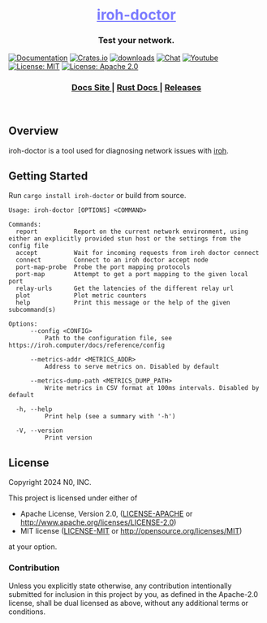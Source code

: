 <h1 align="center"><a style="color:rgb(124 124 255)" href="https://iroh.computer">iroh-doctor</a></h1>

<h3 align="center">
Test your network.
</h3>

[![Documentation](https://img.shields.io/badge/docs-latest-blue.svg?style=flat-square)](https://docs.rs/iroh-doctor/)
[![Crates.io](https://img.shields.io/crates/v/iroh.svg?style=flat-square)](https://crates.io/crates/iroh-doctor)
[![downloads](https://img.shields.io/crates/d/iroh.svg?style=flat-square)](https://crates.io/crates/iroh-doctor)
[![Chat](https://img.shields.io/discord/1161119546170687619?logo=discord&style=flat-square)](https://discord.com/invite/DpmJgtU7cW)
[![Youtube](https://img.shields.io/badge/YouTube-red?logo=youtube&logoColor=white&style=flat-square)](https://www.youtube.com/@n0computer)
[![License: MIT](https://img.shields.io/badge/License-MIT-blue.svg?style=flat-square)](LICENSE-MIT)
[![License: Apache 2.0](https://img.shields.io/badge/License-Apache%202.0-blue.svg?style=flat-square)](LICENSE-APACHE)

<div align="center">
  <h3>
    <a href="https://iroh.computer/docs">
      Docs Site
    </a>
    <span> | </span>
    <a href="https://docs.rs/iroh">
      Rust Docs
    </a>
    <span> | </span>
    <a href="https://github.com/n0-computer/iroh/releases">
      Releases
    </a>
  </h3>
</div>
<br/>

## Overview

iroh-doctor is a tool used for diagnosing network issues with [iroh](https://github.com/n0-computer/iroh).

## Getting Started

Run `cargo install iroh-doctor` or build from source.

```shell
Usage: iroh-doctor [OPTIONS] <COMMAND>

Commands:
  report          Report on the current network environment, using either an explicitly provided stun host or the settings from the config file
  accept          Wait for incoming requests from iroh doctor connect
  connect         Connect to an iroh doctor accept node
  port-map-probe  Probe the port mapping protocols
  port-map        Attempt to get a port mapping to the given local port
  relay-urls      Get the latencies of the different relay url
  plot            Plot metric counters
  help            Print this message or the help of the given subcommand(s)

Options:
      --config <CONFIG>
          Path to the configuration file, see https://iroh.computer/docs/reference/config

      --metrics-addr <METRICS_ADDR>
          Address to serve metrics on. Disabled by default

      --metrics-dump-path <METRICS_DUMP_PATH>
          Write metrics in CSV format at 100ms intervals. Disabled by default

  -h, --help
          Print help (see a summary with '-h')

  -V, --version
          Print version
```

## License

Copyright 2024 N0, INC.

This project is licensed under either of

 * Apache License, Version 2.0, ([LICENSE-APACHE](LICENSE-APACHE) or
   http://www.apache.org/licenses/LICENSE-2.0)
 * MIT license ([LICENSE-MIT](LICENSE-MIT) or
   http://opensource.org/licenses/MIT)

at your option.

### Contribution

Unless you explicitly state otherwise, any contribution intentionally submitted for inclusion in this project by you, as defined in the Apache-2.0 license, shall be dual licensed as above, without any additional terms or conditions.
